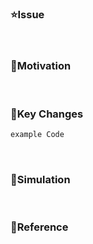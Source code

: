 <!-- 

Title: [prefix] #이슈번호 - 이슈 내용
Ex) 
// 1번 이슈에서 새로운 기능(Feat)을 구현한 경우
[Feat] #1 - 기능 구현
// 1번 이슈에서 네트워크를 연결한 경우
[Network] #1 - Home API 연결

Prefix

[Design]: 뷰 짜기
[Feat]: 새로운 기능 구현
[Network]: 네트워크 연결
[Fix]: 버그, 오류 해결, 코드 수정
[Add]: Feat 이외의 부수적인 코드 추가, 라이브러리 추가, 새로운 View 생성
[Del]: 쓸모없는 코드, 주석 삭제
[Refactor]: 전면 수정
[Remove]: 파일 삭제
[Chore]: 그 이외의 잡일/ 버전 코드 수정, 패키지 구조 변경, 파일 이동, 파일이름 변경
[Docs]: README나 WIKI 등의 문서 개정
[Setting]: 세팅
[Test]: 테스트 코드 작성
[Merge]: merge

-->

### ⭐️Issue
<!-- #IssueNumber 써주세요 -->

<br/>

### 🌟Motivation
<!-- 주요 작업 내용이나 리뷰어에게 알릴 메세지를 써주세요 -->

<br/>

### 🌟Key Changes
<!-- 주요 코드를 써주세요 -->

```swift
example Code
```

<br/>

### 🌟Simulation

<br/>

### 🌟Reference

<br/>
